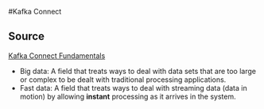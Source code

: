 #Kafka Connect

## Source
[Kafka Connect Fundamentals](https://app.pluralsight.com/library/courses/kafka-connect-fundamentals/table-of-contents)

* Big data: A field that treats ways to deal with data sets that are too large or complex to be dealt with traditional processing applications.
* Fast data: A field that treats ways to deal with streaming data (data in motion) by allowing **instant** processing as it arrives in the system.